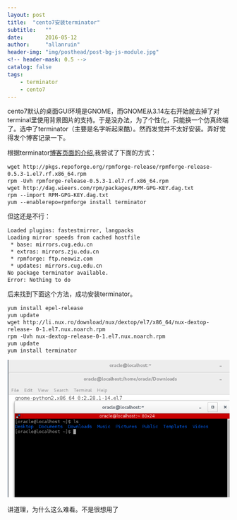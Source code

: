 ```yaml
---
layout: post
title:  "cento7安装terminator"
subtitle:   ""  
date:       2016-05-12
author:     "allanruin"
header-img: "img/posthead/post-bg-js-module.jpg"
<!-- header-mask: 0.5 -->
catalog: false
tags:
    - terminator
    - cento7
---
```


cento7默认的桌面GUI环境是GNOME，而GNOME从3.14左右开始就去掉了对terminal里使用背景图片的支持。于是没办法，为了个性化，只能换一个仿真终端了。选中了terminator（主要是名字听起来酷）。然而发觉并不太好安装。弄好觉得发个博客记录一下。

根据terminator[博客页面的介绍](http://gnometerminator.blogspot.com/p/introduction.html),我尝试了下面的方式：

```
wget http://pkgs.repoforge.org/rpmforge-release/rpmforge-release-0.5.3-1.el7.rf.x86_64.rpm
rpm -Uvh rpmforge-release-0.5.3-1.el7.rf.x86_64.rpm
wget http://dag.wieers.com/rpm/packages/RPM-GPG-KEY.dag.txt
rpm --import RPM-GPG-KEY.dag.txt
yum --enablerepo=rpmforge install terminator
```

但这还是不行：

```
Loaded plugins: fastestmirror, langpacks
Loading mirror speeds from cached hostfile
 * base: mirrors.cug.edu.cn
 * extras: mirrors.zju.edu.cn
 * rpmforge: ftp.neowiz.com
 * updates: mirrors.cug.edu.cn
No package terminator available.
Error: Nothing to do
```

后来找到下面这个方法，成功安装terminator。

```
yum install epel-release
yum update
wget http://li.nux.ro/download/nux/dextop/el7/x86_64/nux-dextop-release- 0-1.el7.nux.noarch.rpm
rpm -Uvh nux-dextop-release-0-1.el7.nux.noarch.rpm
yum update
yum install terminator
```

![](/img/in-post/terminator_in_centos7.png)

讲道理，为什么这么难看。不是很想用了